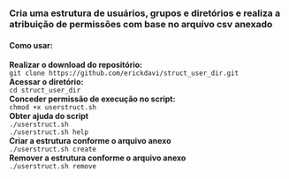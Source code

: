### Cria uma estrutura de usuários, grupos e diretórios e realiza a atribuição de permissões com base no arquivo csv anexado

#### Como usar:
**Realizar o download do repositório:**<br>
`git clone https://github.com/erickdavi/struct_user_dir.git`<br>
**Acessar o diretório:** <br>
`cd struct_user_dir`<br>
**Conceder permissão de execução no script:**<br>
`chmod +x userstruct.sh`<br>
**Obter ajuda do script** <br>
`./userstruct.sh`<br>
`./userstruct.sh help`<br>
**Criar a estrutura conforme o arquivo anexo**<br>
`./userstruct.sh create`<br>
**Remover a estrutura conforme o arquivo anexo**<br>
`./userstruct.sh remove`<br>
